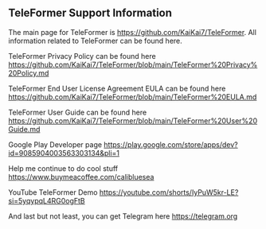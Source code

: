 ## TeleFormer Support Information

The main page for TeleFormer is https://github.com/KaiKai7/TeleFormer. All information related to TeleFormer can be found here.

TeleFormer Privacy Policy can be found here https://github.com/KaiKai7/TeleFormer/blob/main/TeleFormer%20Privacy%20Policy.md

TeleFormer End User License Agreement EULA can be found here https://github.com/KaiKai7/TeleFormer/blob/main/TeleFormer%20EULA.md

TeleFormer User Guide can be found here https://github.com/KaiKai7/TeleFormer/blob/main/TeleFormer%20User%20Guide.md

Google Play Developer page https://play.google.com/store/apps/dev?id=9085904003563303134&pli=1

Help me continue to do cool stuff https://www.buymeacoffee.com/calibluesea

YouTube TeleFormer Demo
https://youtube.com/shorts/IyPuW5kr-LE?si=5yqypqL4RG0ogFtB

And last but not least, you can get Telegram here https://telegram.org


